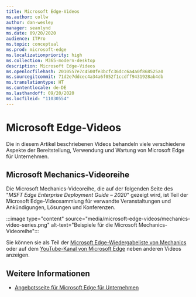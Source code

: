 ```yaml
---
title: Microsoft Edge-Videos
ms.author: collw
author: dan-wesley
manager: seanlynd
ms.date: 09/20/2020
audience: ITPro
ms.topic: conceptual
ms.prod: microsoft-edge
ms.localizationpriority: high
ms.collection: M365-modern-desktop
description: Microsoft Edge-Videos
ms.openlocfilehash: 2010557e7c4500fe3bcfc36dcc6a4a0f868525a0
ms.sourcegitcommit: 71d2e7ddcec4a34a6f052f1ccdff9431928ab4db
ms.translationtype: HT
ms.contentlocale: de-DE
ms.lasthandoff: 09/20/2020
ms.locfileid: "11030554"
---
```

# Microsoft Edge-Videos

Die in diesem Artikel beschriebenen Videos behandeln viele verschiedene Aspekte der Bereitstellung, Verwendung und Wartung von Microsoft Edge für Unternehmen.

##  <a name="the-microsoft-mechanics-video-series"></a>Microsoft Mechanics-Videoreihe

Die Microsoft Mechanics-Videoreihe, die auf der folgenden Seite des "*MSFT Edge Enterprise Deployment Guide – 2020*" gezeigt wird, ist Teil der Microsoft Edge-Videosammlung für verwandte Veranstaltungen und Ankündigungen, Lösungen und Konferenzen.

:::image type="content" source="media/microsoft-edge-videos/mechanics-video-series.png" alt-text="Beispiele für die Microsoft Mechanics-Videoreihe":::

Sie können sie als Teil der [Microsoft Edge-Wiedergabeliste von Mechanics](https://www.youtube.com/playlist?list=PLXtHYVsvn_b-uXh1tMeYpT-0iD8tD3tFy) oder auf dem [YouTube-Kanal von Microsoft Edge](https://www.youtube.com/channel/UCIGx7oT8p6-jUpOfg98yelA) neben anderen Videos anzeigen.

##  <a name="additional-information"></a>Weitere Informationen

- [Angebotsseite für Microsoft Edge für Unternehmen](https://aka.ms/EdgeEnterprise)